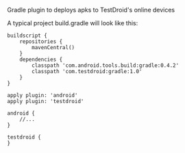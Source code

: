 Gradle plugin to deploys apks to TestDroid's online devices

A typical project build.gradle will look like this:

    buildscript {
        repositories {
            mavenCentral()
        }
        dependencies {
            classpath 'com.android.tools.build:gradle:0.4.2'
            classpath 'com.testdroid:gradle:1.0'
        }
    }
    
    apply plugin: 'android'
    apply plugin: 'testdroid'
    
    android {
        //...
    }
    
    testdroid {
    }


